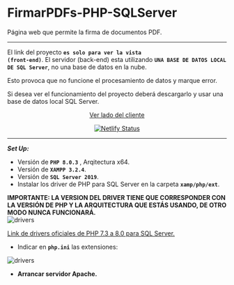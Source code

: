 # FirmarPDFs-PHP-SQLServer
Página web que permite la firma de documentos PDF.

<hr>

El link del proyecto <code><strong>es solo para ver la vista (front-end)</strong></code>.
El servidor (back-end) esta utilizando <code><strong>UNA BASE DE DATOS LOCAL DE SQL Server</strong></code>, no una base de datos en la nube.

Esto provoca que no funcione el procesamiento de datos y marque error.<br>

Si desea ver el funcionamiento del proyecto deberá descargarlo y usar una base de datos local SQL Server.
<center>

[Ver lado del cliente](https://firmarpdfs-php-sqlserver.netlify.app/)

[![Netlify Status](https://api.netlify.com/api/v1/badges/991f5191-3bea-4c08-889b-12eac9db7221/deploy-status)](https://app.netlify.com/sites/firmarpdfs-php-sqlserver/deploys)
</center>
<hr>

<strong><i>Set Up:</i></strong>
* Versión de <code><strong>PHP 8.0.3</strong></code> , Arqitectura x64.
* Versión de <code><strong>XAMPP 3.2.4</strong></code>.
* Versión de <code><strong>SQL Server 2019</strong></code>.
* Instalar los driver de PHP para SQL Server en la carpeta <code><strong>xamp/php/ext</strong></code>. <br>

**IMPORTANTE: LA VERSION DEL DRIVER TIENE QUE CORRESPONDER CON LA VERSIÓN DE PHP Y LA ARQUITECTURA QUE ESTÁS USANDO, DE OTRO MODO NUNCA FUNCIONARÁ.** <br>
![drivers](http://fabiancruz.x10.mx/static/readme-firmaphp/driver-php.png)

[Link de drivers oficiales de PHP 7.3 a 8.0 para SQL Server.](https://docs.microsoft.com/en-us/sql/connect/php/download-drivers-php-sql-server?view=sql-server-ver15)

* Indicar en <code><strong>php.ini</strong></code> las extensiones:<br>

![drivers](http://fabiancruz.x10.mx/static/readme-firmaphp/archivo-ini.png)
<br>
* <strong>Arrancar servidor Apache.</strong>